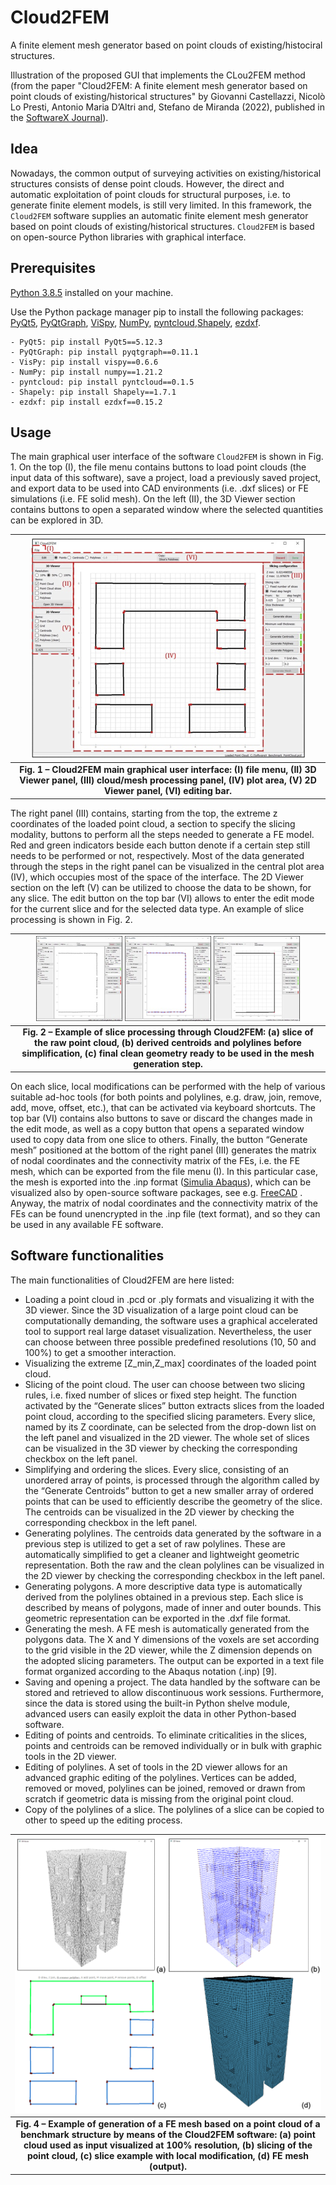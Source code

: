 # Cloud2FEM
A finite element mesh generator based on point clouds of existing/histociral structures. 

Illustration of the proposed GUI that implements the CLou2FEM method (from the paper "Cloud2FEM: A finite element mesh generator based on point clouds of existing/historical structures" by Giovanni Castellazzi, Nicolò Lo Presti, Antonio Maria D’Altri and, Stefano de Miranda (2022), published in the [SoftwareX Journal](https://www.sciencedirect.com/science/article/pii/S235271102200067X)).

## Idea 
Nowadays, the common output of surveying activities on existing/historical structures consists of dense point clouds. However, the direct and automatic exploitation of point clouds for structural purposes, i.e. to generate finite element models, is still very limited. In this framework, the `Cloud2FEM` software supplies an automatic finite element mesh generator based on point clouds of existing/historical structures. `Cloud2FEM` is based on open-source Python libraries with graphical interface. 

## Prerequisites
[Python 3.8.5](https://python.org) installed on your machine.  
  
Use the Python package manager pip to install the following packages:  
[PyQt5](https://pypi.org/project/PyQt5/), [PyQtGraph](https://pypi.org/project/pyqtgraph/), 
[ViSpy](https://pypi.org/project/vispy/), [NumPy](https://pypi.org/project/numpy/),
[pyntcloud](https://pypi.org/project/pyntcloud/),[Shapely](https://pypi.org/project/Shapely/),
[ezdxf](https://pypi.org/project/ezdxf/).

```
- PyQt5: pip install PyQt5==5.12.3                                                
- PyQtGraph: pip install pyqtgraph==0.11.1
- VisPy: pip install vispy==0.6.6                                          
- NumPy: pip install numpy==1.21.2                                                
- pyntcloud: pip install pyntcloud==0.1.5
- Shapely: pip install Shapely==1.7.1                                             
- ezdxf: pip install ezdxf==0.15.2
```

## Usage
The main graphical user interface of the software `Cloud2FEM` is shown in Fig. 1. On the top (I), the file menu contains buttons to load point clouds (the input data of this software), save a project, load a previously saved project, and export data to be used into CAD environments (i.e. .dxf slices) or FE simulations (i.e. FE solid mesh). On the left (II), the 3D Viewer section contains buttons to open a separated window where the selected quantities can be explored in 3D. 

|![Alt Main Window](https://github.com/gcastellazzi/Cloud2FEM/blob/main/docs/src/figure01.png "main window")|
|:--:|
| <b>Fig. 1 – Cloud2FEM main graphical user interface: (I) file menu, (II) 3D Viewer panel, (III) cloud/mesh processing panel, (IV) plot area, (V) 2D Viewer panel, (VI) editing bar.</b>|


The right panel (III) contains, starting from the top, the extreme z coordinates of the loaded point cloud, a section to specify the slicing modality, buttons to perform all the steps needed to generate a FE model. Red and green indicators beside each button denote if a certain step still needs to be performed or not, respectively. Most of the data generated through the steps in the right panel can be visualized in the central plot area (IV), which occupies most of the space of the interface. The 2D Viewer section on the left (V) can be utilized to choose the data to be shown, for any slice. 
The edit button on the top bar (VI) allows to enter the edit mode for the current slice and for the selected data type. An example of slice processing is shown in Fig. 2.

|![Alt Main Window](https://github.com/gcastellazzi/Cloud2FEM/blob/main/docs/src/figure02a.png "main window")      ![Alt Main Window](https://github.com/gcastellazzi/Cloud2FEM/blob/main/docs/src/figure02b.png "main window")      ![Alt Main Window](https://github.com/gcastellazzi/Cloud2FEM/blob/main/docs/src/figure02c.png "main window")|
|:--:|
| <b>Fig. 2 – Example of slice processing through Cloud2FEM: (a) slice of the raw point cloud, (b) derived centroids and polylines before simplification, (c) final clean geometry ready to be used in the mesh generation step.</b>|

On each slice, local modifications can be performed with the help of various suitable ad-hoc tools (for both points and polylines, e.g. draw, join, remove, add, move, offset, etc.), that can be activated via keyboard shortcuts. The top bar (VI) contains also buttons to save or discard the changes made in the edit mode, as well as a copy button that opens a separated window used to copy data from one slice to others. Finally, the button “Generate mesh” positioned at the bottom of the right panel (III) generates the matrix of nodal coordinates and the connectivity matrix of the FEs, i.e. the FE mesh, which can be exported from the file menu (I). In this particular case, the mesh is exported into the .inp format ([Simulia Abaqus](https://www.3ds.com/products-services/simulia/products/structure-simulation/)), which can be visualized also by open-source software packages, see e.g. [FreeCAD](https://www.freecad.org) . Anyway, the matrix of nodal coordinates and the connectivity matrix of the FEs can be found unencrypted in the .inp file (text format), and so they can be used in any available FE software.

## Software functionalities
The main functionalities of Cloud2FEM are here listed:
- Loading a point cloud in .pcd or .ply formats and visualizing it with the 3D viewer. Since the 3D visualization of a large point cloud can be computationally demanding, the software  uses a graphical accelerated tool to support real large dataset visualization. Nevertheless, the user can choose between three possible predefined resolutions (10, 50 and 100%) to get a smoother interaction.
- Visualizing the extreme [Z_min,Z_max] coordinates of the loaded point cloud.
- Slicing of the point cloud. The user can choose between two slicing rules, i.e. fixed number of slices or fixed step height. The function activated by the “Generate slices” button extracts slices from the loaded point cloud, according to the specified slicing parameters. Every slice, named by its Z coordinate, can be selected from the drop-down list on the left panel and visualized in the 2D viewer. The whole set of slices can be visualized in the 3D viewer by checking the corresponding checkbox on the left panel.
- Simplifying and ordering the slices. Every slice, consisting of an unordered array of points, is processed through the algorithm called by the “Generate Centroids” button to get a new smaller array of ordered points that can be used to efficiently describe the geometry of the slice. The centroids can be visualized in the 2D viewer by checking the corresponding checkbox in the left panel.
- Generating polylines. The centroids data generated by the software in a previous step is utilized to get a set of raw polylines. These are automatically simplified to get a cleaner and lightweight geometric representation. Both the raw and the clean polylines can be visualized in the 2D viewer by checking the corresponding checkbox in the left panel.
- Generating polygons. A more descriptive data type is automatically derived from the polylines obtained in a previous step. Each slice is described by means of polygons, made of inner and outer bounds. This geometric representation can be exported in the .dxf file format.
- Generating the mesh. A FE mesh is automatically generated from the polygons data. The X and Y dimensions of the voxels are set according to the grid visible in the 2D viewer, while the Z dimension depends on the adopted slicing parameters. The output can be exported in a text file format organized according to the Abaqus notation (.inp) [9].
- Saving and opening a project. The data handled by the software can be stored and retrieved to allow discontinuous work sessions. Furthermore, since the data is stored using the built-in Python shelve module, advanced users can easily exploit the data in other Python-based software.
- Editing of points and centroids. To eliminate criticalities in the slices, points and centroids can be removed individually or in bulk with graphic tools in the 2D viewer.
- Editing of polylines. A set of tools in the 2D viewer allows for an advanced graphic editing of the polylines. Vertices can be added, removed or moved, polylines can be joined, removed or drawn from scratch if geometric data is missing from the original point cloud.
- Copy of the polylines of a slice. The polylines of a slice can be copied to other to speed up the editing process.

|![Alt Output](https://github.com/gcastellazzi/Cloud2FEM/blob/main/docs/src/figure03.png "puotput")|
|:--:|
| <b>Fig. 4 – Example of generation of a FE mesh based on a point cloud of a benchmark structure by means of the Cloud2FEM software: (a) point cloud used as input visualized at 100% resolution, (b) slicing of the point cloud, (c) slice example with local modification, (d) FE mesh (output).</b>|



